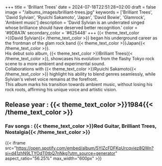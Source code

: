 +++
title = 'Brilliant Trees'
date = 2024-07-18T22:51:28+02:00
draft = false
image = "/albums_images/brilliant-trees.jpg"
keywords = ['Brilliant Trees', 'David Sylvian', 'Ryuichi Sakamoto', 'Japan', 'David Bowie', 'Glamrock', 'Ambient music']
description = 'David Sylvian is an underrated singed whose brilliance should have deserved better recognition.'
color = '#9D8A7A'
secondary_color = '#625448'
+++
{{< theme_text_color >}}David Sylvian{{< /theme_text_color >}} began his underground career as the frontman of the glam rock band {{< theme_text_color >}}Japan{{< /theme_text_color >}}.  
His debut solo album, {{< theme_text_color >}}Brilliant Trees{{< /theme_text_color >}}, showcases his evolution from the flashy Tokyo rock scene to a more ambient and experimental sound.  
Collaborations with {{< theme_text_color >}}Ryuichi Sakamoto{{< /theme_text_color >}} highlight his ability to blend genres seamlessly, while Sylvian's velvet voice remains at the forefront.  
This album marks his transition towards ambient music, without losing his rock roots, affirming his unique voice and artistic vision.
## Release year : {{< theme_text_color >}}1984{{< /theme_text_color >}} 
### Fav songs : {{< theme_text_color >}}Red Guitar, Brilliant Trees, Nostalgia{{< /theme_text_color >}} 
{{< iframe src="https://open.spotify.com/embed/album/5YIZcFDFKpUrcqviez8QWn?si=d41zhN9LTYOdT0tbQ7nNkg?utm_source=generator" aspect_ratio="56.25%" max_width="600px" >}}